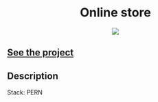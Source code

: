 <h1 align="center">Online store</h1>
<p align="center">
  <img src="https://img.shields.io/badge/made%20by-opv1-blue.svg">
</p>

## [See the project]()

## Description

Stack: PERN
